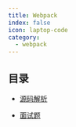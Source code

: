 ```yaml
---
title: Webpack
index: false
icon: laptop-code
category:
  - webpack
---
```



## 目录

- [源码解析](sourceCode.md)

- [面试题](interview.md)